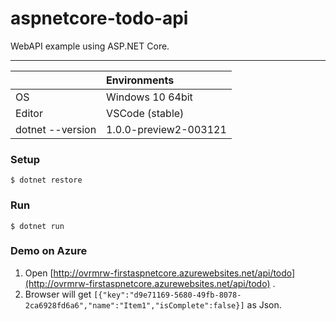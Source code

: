 # aspnetcore-todo-api
WebAPI example using ASP.NET Core.

---

||Environments|
|:--|:--|
|OS|Windows 10 64bit|
|Editor |VSCode (stable)|
|dotnet --version | 1.0.0-preview2-003121| 

### Setup
```
$ dotnet restore
```

### Run
```
$ dotnet run
```

### Demo on Azure

1. Open [http://ovrmrw-firstaspnetcore.azurewebsites.net/api/todo](http://ovrmrw-firstaspnetcore.azurewebsites.net/api/todo) .
1. Browser will get `[{"key":"d9e71169-5680-49fb-8078-2ca6928fd6a6","name":"Item1","isComplete":false}]` as Json. 
